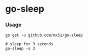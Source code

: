 # go-sleep

### Usage

```
go get -u github.com/mx51/go-sleep

# sleep for 3 seconds
go-sleep -s 3
```
